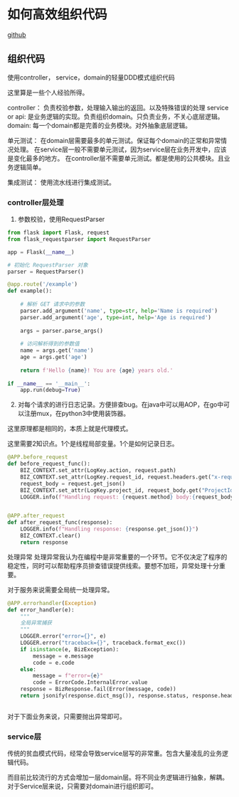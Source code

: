 # 如何高效组织代码
[github](https://github.com/patientCat/flex_model?tab=readme-ov-file)
## 组织代码

使用controller， service，domain的轻量DDD模式组织代码

这里算是一些个人经验所得。

controller： 负责校验参数，处理输入输出的返回。以及特殊错误的处理
service or api: 是业务逻辑的实现。负责组织domain。只负责业务，不关心底层逻辑。
domain: 每一个domain都是完善的业务模块。对外抽象底层逻辑。


单元测试：
在domain层需要最多的单元测试。保证每个domain的正常和异常情况处理。
在service层一般不需要单元测试，因为service层在业务开发中，应该是变化最多的地方。
在controller层不需要单元测试。都是使用的公共模块。且业务逻辑简单。

集成测试：
使用流水线进行集成测试。

### controller层处理
1. 参数校验，使用RequestParser

```python
from flask import Flask, request
from flask_requestparser import RequestParser

app = Flask(__name__)

# 初始化 RequestParser 对象
parser = RequestParser()

@app.route('/example')
def example():
    
    # 解析 GET 请求中的参数
    parser.add_argument('name', type=str, help='Name is required')
    parser.add_argument('age', type=int, help='Age is required')
   
    args = parser.parse_args()
  
    # 访问解析得到的参数值
    name = args.get('name')
    age = args.get('age')
    
    return f'Hello {name}! You are {age} years old.'
    
if __name__ == '__main__':
    app.run(debug=True)

```

2. 对每个请求的进行日志记录。方便排查bug。在java中可以用AOP，在go中可以注册mux，在python3中使用装饰器。

这里原理都是相同的，本质上就是代理模式。

这里需要2知识点。1个是线程局部变量。1个是如何记录日志。

```python
@APP.before_request
def before_request_func():
    BIZ_CONTEXT.set_attr(LogKey.action, request.path)
    BIZ_CONTEXT.set_attr(LogKey.request_id, request.headers.get("x-request-id", ""))
    request_body = request.get_json()
    BIZ_CONTEXT.set_attr(LogKey.project_id, request_body.get("ProjectId", ""))
    LOGGER.info(f"Handling request: {request.method} body:{request_body}")


@APP.after_request
def after_request_func(response):
    LOGGER.info(f"Handling response: {response.get_json()}")
    BIZ_CONTEXT.clear()
    return response


```


处理异常
处理异常我认为在编程中是非常重要的一个环节。它不仅决定了程序的稳定性，同时可以帮助程序员排查错误提供线索。要想不加班，异常处理十分重要。

对于服务来说需要全局统一处理异常。
```python
@APP.errorhandler(Exception)
def error_handler(e):
    """
    全局异常捕获
    """
    LOGGER.error("error={}", e)
    LOGGER.error("traceback={}", traceback.format_exc())
    if isinstance(e, BizException):
        message = e.message
        code = e.code
    else:
        message = f"error={e}"
        code = ErrorCode.InternalError.value
    response = BizResponse.fail(Error(message, code))
    return jsonify(response.dict_msg()), response.status, response.header



```
对于下面业务来说，只需要抛出异常即可。

### service层
传统的贫血模式代码，经常会导致service层写的非常重。包含大量凌乱的业务逻辑代码。

而目前比较流行的方式会增加一层domain层。将不同业务逻辑进行抽象，解耦。对于Service层来说，只需要对domain进行组织即可。
